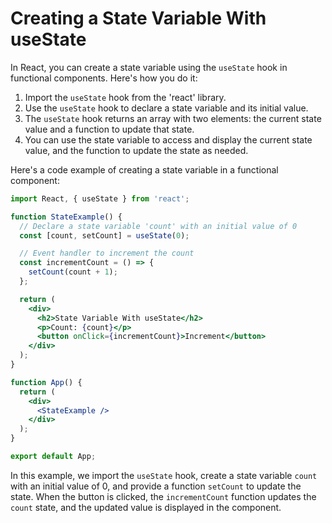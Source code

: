 # Creating a State Variable With useState

In React, you can create a state variable using the `useState` hook in functional components. Here's how you do it:

1. Import the `useState` hook from the 'react' library.
2. Use the `useState` hook to declare a state variable and its initial value.
3. The `useState` hook returns an array with two elements: the current state value and a function to update that state.
4. You can use the state variable to access and display the current state value, and the function to update the state as needed.

Here's a code example of creating a state variable in a functional component:

```jsx
import React, { useState } from 'react';

function StateExample() {
  // Declare a state variable 'count' with an initial value of 0
  const [count, setCount] = useState(0);

  // Event handler to increment the count
  const incrementCount = () => {
    setCount(count + 1);
  };

  return (
    <div>
      <h2>State Variable With useState</h2>
      <p>Count: {count}</p>
      <button onClick={incrementCount}>Increment</button>
    </div>
  );
}

function App() {
  return (
    <div>
      <StateExample />
    </div>
  );
}

export default App;
```

In this example, we import the `useState` hook, create a state variable `count` with an initial value of 0, and provide a function `setCount` to update the state. When the button is clicked, the `incrementCount` function updates the `count` state, and the updated value is displayed in the component.